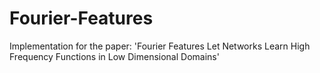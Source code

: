 # Fourier-Features
Implementation for the paper: 'Fourier Features Let Networks Learn High Frequency Functions in Low Dimensional Domains'
